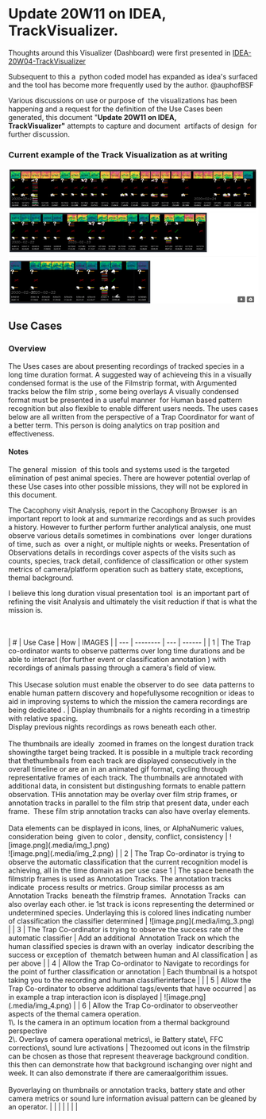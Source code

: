 # Update 20W11 on IDEA, TrackVisualizer.

Thoughts around this Visualizer (Dashboard) were first presented in [IDEA-20W04-TrackVisualizer](.%5CIDEA-20W04-TrackVisualizer.md)

Subsequent to this a  python coded model has expanded as idea's surfaced and the tool has become more frequently used by the author. @auphofBSF

Various discussions on use or purpose of  the visualizations has been happening and a request for the definition of the Use Cases been generated, this document "**Update 20W11 on IDEA, TrackVisualizer"** attempts to capture and document  artifacts of design  for further discussion.
<br>
### Current example of the Track Visualization as at writing

![image.png](.media/img_0.png)

## Use Cases

### Overview

The Uses cases are about presenting recordings of tracked species in a long time duration format.
A suggested way of achieveing this in a visually condensed format is the use of the Filmstrip format, with Argumented tracks below the film strip , some being overlays
A visually condensed format must be presented in a useful manner  for Human based pattern recognition but also flexible to enable different users needs.
The uses cases below are all written from the perspective of a Trap Coordinator for want of a better term. This person is doing analytics on trap position and effectiveness.

#### Notes

The general  mission  of this tools and systems used is the targeted elimination of pest animal species. There are however potential overlap of these Use cases into other possible missions, they will not be explored in this document.

The Cacophony visit Analysis, report in the Cacophony Browser  is an important report to look at and summarize recordings and as such provides a history.
However to further perform further analytical analysis, one must  observe various details sometimes in combinations  over  longer durations of time, such as  over a night, or multiple nights or weeks.
Presentation of Observations details in recordings cover aspects of the visits such as counts, species, track detail, confidence of classification or other system metrics of camera/platform operation such as battery state, exceptions, themal background.

I believe this long duration visual presentation tool  is an important part of refining the visit Analysis and ultimately the visit reduction if that is what the mission is.

<br>
<br>
| # | Use Case | How | IMAGES |
| --- | -------- | --- | ------ |
| 1 | The Trap co-ordinator wants to observe patterms over long time durations and be able to interact (for further event or classification annotation ) with recordings of animals passing through a camera's field of view.<br><br>This Usecase solution must enable the observer to do see  data patterns to enable human pattern discovery and hopefullysome recognition or ideas to aid in improving systems to which the mission the camera recordings are being dedicated . | Display thumbnails for a nights recording in a timestrip with relative spacing.<br>Display previous nights recordings as rows beneath each other.<br> <br>The thumbnails are ideally  zoomed in frames on the longest duration track showingthe target being tracked. It is possible in a multiple track recording that thethumbnails from each track are displayed consecutively in the overall timeline or are an in an animated gif format, cycling through representative frames of each track. The thumbnails are annotated with additional data, in consistent but distingushing formats to enable pattern observation. THis annotation may be overlay over film strip frames, or annotation tracks in parallel to the film strip that present data, under each frame.  These film strip annotation tracks can also have overlay elements.<br><br>Data elements can be displayed in icons, lines, or AlphaNumeric values, consideration being  given to color , density, conflict, consistency | ![image.png](.media/img_1.png)<br>![image.png](.media/img_2.png) |
| 2 | The Trap Co-ordinator is trying to observe the automatic classification that the current recognition model is achieving, all in the time domain as per use case 1 | The space beneath the  filmstrip frames is used as Annotation Tracks. The annotation tracks indicate  process results or metrics. Group similar processs as am Annotation Tracks  beneath the filmstrip frames.  Annotation Tracks  can also overlay each other. ie 1st track is icons representing the determined or undetermined species. Underlaying this is colored lines indicating number of classification the classifier determined | ![image.png](.media/img_3.png) |
| 3 | The Trap Co-ordinator is trying to observe the success rate of the automatic classifier | Add an additional  Annotation Track on which the  human classified species is drawn with an overlay  indicator describing the success or exception of  thematch between human and AI classification | as per above |
| 4 | Allow the Trap Co-ordinator to Navigate to recordings for the point of further classification or annotation | Each thumbnail is a hotspot taking you to the recording and human classifierinterface |  |
| 5 | Allow the Trap Co-ordinator to observe additional tags/events that have occurred | as in example a trap interaction icon is displayed | ![image.png](.media/img_4.png) |
| 6 | Allow the Trap Co-ordinator to observeother aspects of the themal camera operation.<br>1\. Is the camera in an optimum location from a thermal background perspective<br>2\. Overlays of camera operational metrics\, ie Battery state\, FFC corrections\, sound lure activations | Thezoomed out icons in the filmstrip can be chosen as those that represent theaverage background condition. this then can demonstrate how that background ischanging over night and week. It can also demonstrate if there are cameraalgorithim issues.<br> <br>Byoverlaying on thumbnails or annotation tracks, battery state and other camera metrics or sound lure information avisual pattern can be gleaned by an operator. |  |
|  |  |  |  |
<br>
<br>
